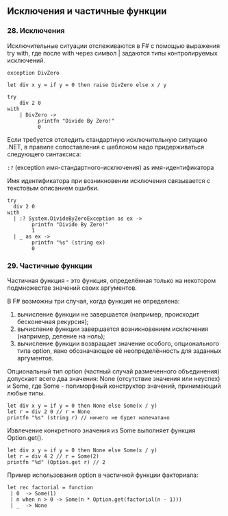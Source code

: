 ## Исключения и частичные функции

### 28. Исключения

Исключительные ситуации отслеживаются в F# с помощью выражения try with, где после with через символ | задаются типы контролируемых исключений.

```
exception DivZero

let div x y = if y = 0 then raise DivZero else x / y
 
try
    div 2 0
with
    | DivZero ->
          printfn "Divide By Zero!"
          0
```

Если требуется отследить стандартную исключительную ситуацию .NET, в правиле сопоставления с шаблоном надо придерживаться следующего синтаксиса:

`:?` (exception имя-стандартного-исключения) as имя-идентификатора 

Имя идентификатора при возникновении исключения связывается с текстовым описанием ошибки.

```
try
  div 2 0
with
  | :? System.DivideByZeroException as ex -> 
        printfn "Divide By Zero!"
        1
  | _ as ex ->
        printfn "%s" (string ex)
        0
```

### 29. Частичные функции

Частичная функция - это функция, определённая только на некотором подмножестве значений своих аргументов.

В F# возможны три случая, когда функция не определена:
1) вычисление функции не завершается (например, происходит бесконечная рекурсия);
2) вычисление функции завершается возникновением исключения (например, деление на ноль);
3) вычисление функции возвращает значение особого, опционального типа option, явно обозначающее её неопределённость для заданных аргументов.

Опциональный тип option (частный случай размеченного объединения) допускает всего два значения: None (отсутствие значения или неуспех) и Some, где Some - полиморфный конструктор значений, принимающий любые типы.

```
let div x y = if y = 0 then None else Some(x / y)
let r = div 2 0 // r = None
printfn "%s" (string r) // ничего не будет напечатано
```

Извлечение конкретного значения из Some выполняет функция Option.get().

```
let div x y = if y = 0 then None else Some(x / y)
let r = div 4 2 // r = Some(2)
printfn "%d" (Option.get r) // 2
```

Пример использования option в частичной функции факториала:

```
let rec factorial = function 
 | 0  -> Some(1)
 | n when n > 0 -> Some(n * Option.get(factorial(n - 1)))
 | _  -> None
```
